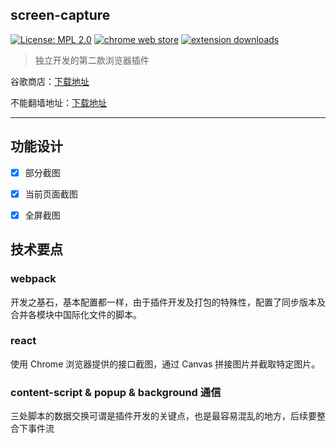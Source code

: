 ## screen-capture
[![License: MPL 2.0](https://img.shields.io/badge/License-MPL%202.0-brightgreen.svg)](https://opensource.org/licenses/MPL-2.0) [![chrome web store](https://img.shields.io/chrome-web-store/v/cdddgmgngjghgafknpngbifganipdinf.svg)](https://chrome.google.com/webstore/detail/cdddgmgngjghgafknpngbifganipdinf) [![extension downloads](https://img.shields.io/chrome-web-store/users/cdddgmgngjghgafknpngbifganipdinf.svg?label=users)](https://chrome.google.com/webstore/detail/cdddgmgngjghgafknpngbifganipdinf)

> 独立开发的第二款浏览器插件

谷歌商店：[下载地址](https://chrome.google.com/webstore/detail/cdddgmgngjghgafknpngbifganipdinf)

不能翻墙地址：[下载地址](https://chrome.pictureknow.com/extension?id=1849f82696be460791d32c41525d3f01)

----
## 功能设计

- [x] 部分截图
- [x] 当前页面截图
- [x] 全屏截图


## 技术要点

### webpack

开发之基石，基本配置都一样，由于插件开发及打包的特殊性，配置了同步版本及合并各模块中国际化文件的脚本。

### react

使用 Chrome 浏览器提供的接口截图，通过 Canvas 拼接图片并截取特定图片。

### content-script & popup & background 通信

三处脚本的数据交换可谓是插件开发的关键点，也是最容易混乱的地方，后续要整合下事件流
